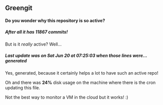 ## Greengit

#### Do you wonder why this repository is so active?

##### After all it has 11867 commits!

But is it *really* active? Well...

##### Last update was on Sat Jun 20 at 07:25:03 when those lines were... generated

Yes, generated, because it certainly helps a lot to have such an active repo!

Oh and there was **24%** disk usage on the machine
where there is the cron updating this file.

Not the best way to monitor a VM in the cloud but it works! :)
